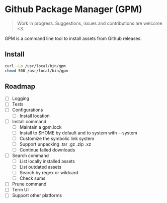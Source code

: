 # Github Package Manager (GPM)

> Work in progress. Suggestions, issues and contributions are welcome <3.

GPM is a command line tool to install assets from Github releases.

## Install

```sh
curl -Lo /usr/local/bin/gpm
chmod 500 /usr/local/bin/gpm
```

## Roadmap

- [ ] Logging
- [ ] Tests
- [ ] Configurations
  - [ ] Install location
- [ ] Install command
  - [ ] Maintain a gpm.lock
  - [ ] Install to \$HOME by default and to system with --system
  - [ ] Customize the symbolic link system
  - [ ] Support unpacking .tar .gz .zip .xz
  - [ ] Continue failed downloads
- [ ] Search command
  - [ ] List locally installed assets
  - [ ] List outdated assets
  - [ ] Search by regex or wildcard
  - [ ] Check sums
- [ ] Prune command
- [ ] Term UI
- [ ] Support other platforms
